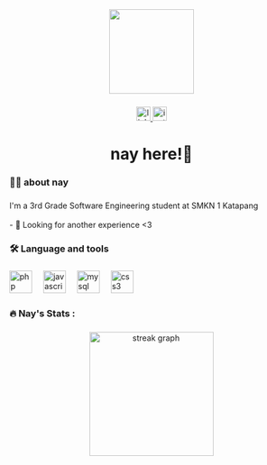 <div align="center">
  <img height="150" src="https://profilsmkn1katapang.wordpress.com/wp-content/uploads/2020/02/rekayasa-perangkat-lunak.jpeg?w=640"  />
</div>

###

<div align="center">
  <a href="https://www.linkedin.com/in/nayla-anisya-tagore-b9582b318" target="_blank">
    <img src="https://img.shields.io/static/v1?message=LinkedIn&logo=linkedin&label=&color=0077B5&logoColor=white&labelColor=&style=for-the-badge" height="25" alt="linkedin logo"  />
  </a>
  <a href="https://www.instagram.com/nylanisya/" target="_blank">
    <img src="https://img.shields.io/static/v1?message=Instagram&logo=instagram&label=&color=E4405F&logoColor=white&labelColor=&style=for-the-badge" height="25" alt="instagram logo"  />
  </a>
</div>

###

<h1 align="center">nay here!👋</h1>

###

<h3 align="left">👩‍💻  about nay</h3>

###

<p align="left">I'm a 3rd Grade Software Engineering student at SMKN 1 Katapang <br><br>- 🔭 Looking for another experience <3</p>

###

<h3 align="left">🛠 Language and tools</h3>

###

<div align="left">
  <img src="https://cdn.jsdelivr.net/gh/devicons/devicon/icons/php/php-original.svg" height="40" alt="php logo"  />
  <img width="12" />
  <img src="https://cdn.jsdelivr.net/gh/devicons/devicon/icons/javascript/javascript-original.svg" height="40" alt="javascript logo"  />
  <img width="12" />
  <img src="https://cdn.jsdelivr.net/gh/devicons/devicon/icons/mysql/mysql-original.svg" height="40" alt="mysql logo"  />
  <img width="12" />
  <img src="https://cdn.jsdelivr.net/gh/devicons/devicon/icons/css3/css3-original.svg" height="40" alt="css3 logo"  />
</div>

###

<h3 align="left">🔥   Nay's Stats :</h3>

###

<div align="center">
  <img src="https://streak-stats.demolab.com?user=nylanisya&locale=en&mode=daily&theme=dark&hide_border=false&border_radius=5&order=3" height="220" alt="streak graph"  />
</div>

###
